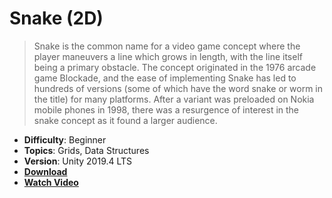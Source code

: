 # Snake (2D)

> Snake is the common name for a video game concept where the player maneuvers a line which grows in length, with the line itself being a primary obstacle. The concept originated in the 1976 arcade game Blockade, and the ease of implementing Snake has led to hundreds of versions (some of which have the word snake or worm in the title) for many platforms. After a variant was preloaded on Nokia mobile phones in 1998, there was a resurgence of interest in the snake concept as it found a larger audience.

- **Difficulty**: Beginner
- **Topics**: Grids, Data Structures
- **Version**: Unity 2019.4 LTS
- [**Download**](https://github.com/zigurous/unity-snake-tutorial/archive/refs/heads/main.zip)
- [**Watch Video**](https://youtu.be/U8gUnpeaMbQ)
